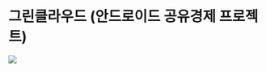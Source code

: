 # 그린클라우드 (안드로이드 공유경제 프로젝트)


<img src="https://github.com/sarang628/GreenCloud/blob/master/Document/img/greencloud_logo.png">
